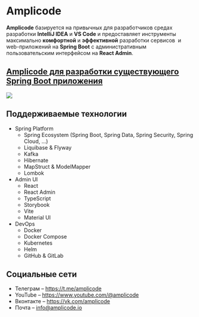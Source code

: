 # Amplicode

**Amplicode** базируется на привычных для разработчиков средах разработки **IntelliJ IDEA** и **VS Code** и предоставляет инструменты максимально **комфортной** и **эффективной** разработки сервисов  и web-приложений на **Spring Boot** с административным пользовательским интерфейсом на **React Admin**.

## [Amplicode для разработки существующего Spring Boot приложения](http://www.youtube.com/watch?v=g5kzePtZ9FQ)
[![](https://i3.ytimg.com/vi/g5kzePtZ9FQ/maxresdefault.jpg)](http://www.youtube.com/watch?v=g5kzePtZ9FQ)

## Поддерживаемые технологии

* Spring Platform
  * Spring Ecosystem (Spring Boot, Spring Data, Spring Security, Spring Cloud, ...)
  * Liquibase & Flyway
  * Kafka
  * Hibernate
  * MapStruct & ModelMapper
  * Lombok
* Admin UI
  * React
  * React Admin
  * TypeScript
  * Storybook
  * Vite
  * Material UI
* DevOps
  * Docker
  * Docker Compose
  * Kubernetes
  * Helm
  * GitHub & GitLab

## Социальные сети

* Телеграм – https://t.me/amplicode
* YouTube – https://www.youtube.com/@amplicode
* Вконтакте – https://vk.com/amplicode
* Почта – info@amplicode.io

